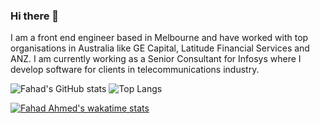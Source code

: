 ### Hi there 👋

<!--
**fahadahmed/fahadahmed** is a ✨ _special_ ✨ repository because its `README.md` (this file) appears on your GitHub profile.

Here are some ideas to get you started:

- 🔭 I’m currently working on ...
- 🌱 I’m currently learning ...
- 👯 I’m looking to collaborate on ...
- 🤔 I’m looking for help with ...
- 💬 Ask me about ...
- 📫 How to reach me: ...
- 😄 Pronouns: ...
- ⚡ Fun fact: ...
-->
I am a front end engineer based in Melbourne and have worked with top organisations in Australia like GE Capital, Latitude Financial Services and ANZ. I am currently working as a Senior Consultant for Infosys where I develop software for clients in telecommunications industry.

![Fahad's GitHub stats](https://github-readme-stats.vercel.app/api?username=fahadahmed&show_icons=true&theme=radical)
![Top Langs](https://github-readme-stats.vercel.app/api/top-langs/?username=fahadahmed&exclude_repo=docker-wordpress,XSell&langs_count=3&theme=radical)

[![Fahad Ahmed's wakatime stats](https://github-readme-stats.vercel.app/api/wakatime?username=fahadahmed&theme=radical)](https://wakatime.com/@fahadahmed)


